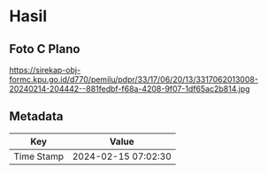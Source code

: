 # Hasil

## Foto C Plano

https://sirekap-obj-formc.kpu.go.id/d770/pemilu/pdpr/33/17/06/20/13/3317062013008-20240214-204442--881fedbf-f68a-4208-9f07-1df65ac2b814.jpg


## Metadata

| Key        | Value               |
| ---------- | ------------------- |
| Time Stamp | 2024-02-15 07:02:30 |



